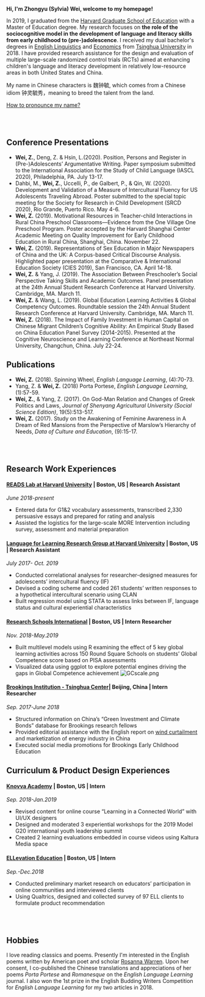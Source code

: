**Hi, I'm Zhongyu (Sylvia) Wei, welcome to my homepage!**

In 2019, I graduated from the [Harvard Graduate School of Education](https://www.gse.harvard.edu/) with a Master of Education degree. My research focuses on **the role of the sociocognitive model in the development of language and literacy skills from early childhood to (pre-)adolescence**. I received my dual bachelor's degrees in [English Linguistics](http://www.wwx.tsinghua.edu.cn/publish/fdllen/index.html) and [Economics](http://www.sem.tsinghua.edu.cn/en/) from [Tsinghua University](http://www.tsinghua.edu.cn/publish/thu2018en/) in 2018. I have provided research assistance for the design and evaluation of multiple large-scale randomized control trials (RCTs) aimed at enhancing children's language and literacy development in relatively low-resource areas in both United States and China. 

My name in Chinese characters is 魏钟毓, which comes from a Chinese idiom 钟灵毓秀，meaning to breed the talent from the land. 

[How to pronounce my name?](http://text-to-speech.imtranslator.net/speech.asp)

<br><br>

## Conference Presentations
-	**Wei, Z.**, Deng, Z. & Hsin, L.(2020). Position, Persons and Register in (Pre-)Adolescents’ Argumentative Writing. Paper symposium submitted to the International Association for the Study of Child Language (IASCL 2020), Philadelphia, PA. July 13-17.
- Dahbi, M.,  **Wei, Z.**, Uccelli, P., de Galbert, P., & Qin, W. (2020). Development and Validation of a Measure of Intercultural Fluency for US Adolescents Traveling Abroad. Poster submitted to the special topic meeting for the Society for Research in Child Development (SRCD 2020), Rio Grande, Puerto Rico. May 4-6.
-	**Wei, Z.** (2019). Motivational Resources in Teacher-child Interactions in Rural China Preschool Classrooms—Evidence from the One Village One Preschool Program. Poster accepted by the Harvard Shanghai Center Academic Meeting on Quality Improvement for Early Childhood Education in Rural China, Shanghai, China. November 22.
-	**Wei, Z.** (2019). Representations of Sex Education in Major Newspapers of China and the UK: A Corpus-based Critical Discourse Analysis. Highlighted paper presentation at the Comparative & International Education Society (CIES 2019), San Francisco, CA. April 14-18.
- **Wei, Z.** & Yang, J. (2019). The Association Between Preschooler’s Social Perspective Taking Skills and Academic Outcomes. Panel presentation at the 24th Annual Student Research Conference at Harvard University. Cambridge, MA. March 11.
- **Wei, Z.** & Wang, L. (2019). Global Education Learning Activities & Global Competency Outcomes. Roundtable session the 24th Annual Student Research Conference at Harvard University. Cambridge, MA. March 11.
-	**Wei, Z.** (2018). The Impact of Family Investment in Human Capital on Chinese Migrant Children’s Cognitive Ability: An Empirical Study Based on China Education Panel Survey (2014-2015). Presented at the Cognitive Neuroscience and Learning Conference at Northeast Normal University, Changchun, China. July 22-24.

## Publications
-	**Wei, Z.** (2018). Spinning Wheel, _English Language Learning_, (4):70-73.
- Yang, Z. & **Wei, Z.** (2018) Porta Portese, _English Language Learning_, (1):57-59.
-	**Wei, Z.**, & Yang, Z. (2017). On God-Man Relation and Changes of Greek Politics and Laws, _Journal of Shenyang Agricultural University (Social Science Edition)_, 19(5):513-517. 
-	**Wei, Z.** (2017). Study on the Awakening of Feminine Awareness in A Dream of Red Mansions from the Perspective of Marslow’s Hierarchy of Needs, _Data of Culture and Education_, (9):15-17.

<br><br>
<div id = "projects"></div>

## Research Work Experiences

#### [READS Lab at Harvard University](https://www.readslab.org) | Boston, US | Research Assistant	
_June 2018-present_
- Entered data for G1&2 vocabulary assessments, transcribed 2,330 persuasive essays and prepared for rating and analysis
- Assisted the logistics for the large-scale MORE Intervention including survey, assessment and material preparation 

#### [Language for Learning Research Group at Harvard University](https://projects.iq.harvard.edu/uccelli) | Boston, US | Research Assistant	
_July 2017- Oct. 2019_
-	Conducted correlational analyses for researcher-designed measures for adolescents’ intercultural fluency (IF)
-	Devised a coding scheme and coded 261 students’ written responses to a hypothetical intercultural scenario using CLAN
-	Built regression model using STATA to assess links between IF, language status and cultural experiential characteristics

#### [Research Schools International](https://researchschools-international-cmna.squarespace.com/) | Boston, US | Intern Researcher	
_Nov. 2018-May.2019_
-	Built multilevel models using R examining the effect of 5 key global learning activities across 150 Round Square Schools on students’ Global Competence score based on PISA assessments
-	Visualized data using ggplot to explore potential engines driving the gaps in Global Competence achievement
![GCscale.png](Sylviawzy.github.io/assets/img/GCscale.png)

#### [Brookings Institution - Tsinghua Center](https://www.brookings.edu/center/brookings-tsinghua-center/)| Beijing, China | Intern Researcher	
_Sep. 2017-June 2018_
-	Structured information on China’s “Green Investment and Climate Bonds” database for Brookings research fellows
-	Provided editorial assistance with the English report on [wind curtailment](https://www.brookings.edu/wp-content/uploads/2018/03/wind-curtailment-in-china-and-lessons-from-the-united-states1.pdf) and marketization of energy industry in China
-	Executed social media promotions for Brookings Early Childhood Education


## Curriculum & Product Design Experiences

#### [Knovva Academy](https://www.knovva.com/) | Boston, US | Intern
_Sep. 2018-Jan.2019_
-	Revised content for online course “Learning in a Connected World” with UI/UX designers 
- Designed and moderated 3 experiential workshops for the 2019 Model G20 international youth leadership summit
- Created 2 learning evaluations embedded in course videos using Kaltura Media space


#### [ELLevation Education](https://ellevationeducation.com/home/default) | Boston, US | Intern
_Sep.-Dec.2018_
-	Conducted preliminary market research on educators’ participation in online communities and interviewed clients
-	Using Qualtrics, designed and collected survey of 97 ELL clients to formulate product recommendation

<br><br>


## Hobbies

I love reading classics and poems. Presently I'm interested in the English poems written by American poet and scholar [Rosanna Warren](http://www.rosannawarren.com/). Upon her consent, I co-published the Chinese translations and appreciations of her poems _Porta Portese_ and _Romanesque_ on the _English Language Learning_ journal. I also won the 1st prize in the English Budding Writers Competition for _English Language Learning_ for my two articles in 2018.


<!---
```markdown
Syntax highlighted code block

# Header 1
## Header 2
### Header 3

- Bulleted
- List

1. Numbered
2. List

**Bold** and _Italic_ and `Code` text

[Link](url) and ![Image](src)
```
-->
